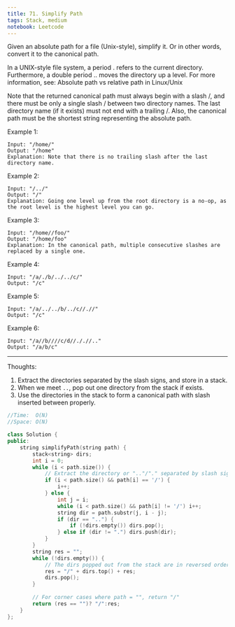 ```yaml
---
title: 71. Simplify Path
tags: Stack, medium
notebook: Leetcode
---
```


Given an absolute path for a file (Unix-style), simplify it. Or in other words, convert it to the canonical path.

In a UNIX-style file system, a period . refers to the current directory. Furthermore, a double period .. moves the directory up a level. For more information, see: Absolute path vs relative path in Linux/Unix

Note that the returned canonical path must always begin with a slash /, and there must be only a single slash / between two directory names. The last directory name (if it exists) must not end with a trailing /. Also, the canonical path must be the shortest string representing the absolute path.

Example 1:
```
Input: "/home/"
Output: "/home"
Explanation: Note that there is no trailing slash after the last directory name.
```
Example 2:
```
Input: "/../"
Output: "/"
Explanation: Going one level up from the root directory is a no-op, as the root level is the highest level you can go.
```
Example 3:
```
Input: "/home//foo/"
Output: "/home/foo"
Explanation: In the canonical path, multiple consecutive slashes are replaced by a single one.
```
Example 4:
```
Input: "/a/./b/../../c/"
Output: "/c"
```
Example 5:
```
Input: "/a/../../b/../c//.//"
Output: "/c"
```
Example 6:
```
Input: "/a//b////c/d//././/.."
Output: "/a/b/c"
```

----------
Thoughts:
1. Extract the directories separated by the slash signs, and store in a stack.
2. When we meet `..`, pop out one directory from the stack if exists.
3. Use the directories in the stack to form a canonical path with slash inserted between properly.

```c++
//Time:  O(N)
//Space: O(N)

class Solution {
public:
    string simplifyPath(string path) {
        stack<string> dirs;
        int i = 0;
        while (i < path.size()) {
            // Extract the directory or ".."/"." separated by slash signs
            if (i < path.size() && path[i] == '/') {
                i++;
            } else {
                int j = i;
                while (i < path.size() && path[i] != '/') i++;
                string dir = path.substr(j, i - j);
                if (dir == "..") {
                    if (!dirs.empty()) dirs.pop();
                } else if (dir != ".") dirs.push(dir);
            }
        }
        string res = "";
        while (!dirs.empty()) {
            // The dirs popped out from the stack are in reversed order, so every time, append the current path to the new directory. 
            res = "/" + dirs.top() + res;
            dirs.pop();
        }
        
        // For corner cases where path = "", return "/"
        return (res == "")? "/":res;
    }
};
```